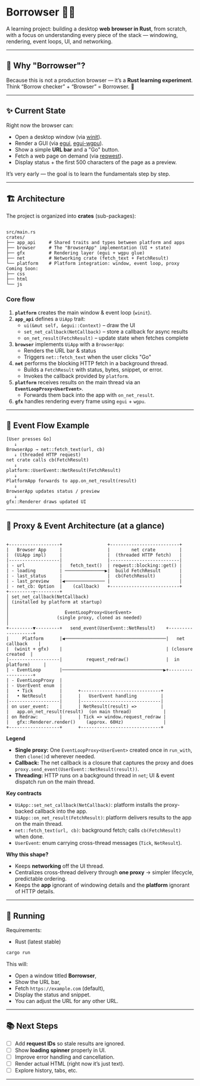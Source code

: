 # Borrowser 🦀🌐

A learning project: building a desktop **web browser in Rust**, from scratch, with a focus on 
understanding every piece of the stack — windowing, rendering, event loops, UI, and networking.

---

## 🙋 Why "Borrowser"?

Because this is not a production browser — it’s a **Rust learning experiment**.
Think “Borrow checker” + “Browser” = Borrowser. 🦀

---

## ✨ Current State

Right now the browser can:

- Open a desktop window (via [winit](https://github.com/rust-windowing/winit)).
- Render a GUI (via [egui](https://github.com/emilk/egui), [egui-wgpu](https://github.com/emilk/egui/tree/master/crates/egui-wgpu)).
- Show a simple **URL bar** and a "Go" button.
- Fetch a web page on demand (via [reqwest](https://docs.rs/reqwest)).
- Display status + the first 500 characters of the page as a preview.

It’s very early — the goal is to learn the fundamentals step by step.

---

## 🏗️ Architecture

The project is organized into **crates** (sub-packages):

```

src/main.rs
crates/
├── app_api     # Shared traits and types between platform and apps
├── browser     # The "BrowserApp" implementation (UI + state)
├── gfx         # Rendering layer (egui + wgpu glue)
├── net         # Networking crate (fetch_text + FetchResult)
└── platform    # Platform integration: window, event loop, proxy
Coming Soon:
├── css
├── html
└── js
````

### Core flow

1. **`platform`** creates the main window & event loop (`winit`).
2. **`app_api`** defines a `UiApp` trait:
   - `ui(&mut self, &egui::Context)` – draw the UI
   - `set_net_callback(NetCallback)` – store a callback for async results
   - `on_net_result(FetchResult)` – update state when fetches complete
3. **`browser`** implements `UiApp` with a `BrowserApp`:
   - Renders the URL bar & status
   - Triggers `net::fetch_text` when the user clicks "Go"
4. **`net`** performs the blocking HTTP fetch in a background thread.
   - Builds a `FetchResult` with status, bytes, snippet, or error.
   - Invokes the callback provided by `platform`.
5. **`platform`** receives results on the main thread via an **`EventLoopProxy<UserEvent>`**.
   - Forwards them back into the app with `on_net_result`.
6. **`gfx`** handles rendering every frame using `egui` + `wgpu`.

---

## 🔄 Event Flow Example

```text
[User presses Go]
   ↓
BrowserApp → net::fetch_text(url, cb)
   ↓ (threaded HTTP request)
net crate calls cb(FetchResult)
   ↓
platform::UserEvent::NetResult(FetchResult)
   ↓
PlatformApp forwards to app.on_net_result(result)
   ↓
BrowserApp updates status / preview
   ↓
gfx::Renderer draws updated UI
````

---

## 🧭 Proxy & Event Architecture (at a glance)

```

+-------------------+                 +--------------------------+
|   Browser App     |                 |        net crate         |
|  (UiApp impl)     |                 |  (threaded HTTP fetch)   |
|-------------------|                 |--------------------------|
| - url             |   fetch_text()  | reqwest::blocking::get() |
| - loading         | ───────────────▶|  build FetchResult       |
| - last_status     |                 |  cb(FetchResult)         |
| - last_preview    |◀─────────────── |                          |
| - net_cb: Option  |    (callback)   +--------------------------+
+---------┬---------+
│ set_net_callback(NetCallback)
│ (installed by platform at startup)
│
│                     EventLoopProxy<UserEvent>
│                  (single proxy, cloned as needed)
│
+---------▼---------+   send_event(UserEvent::NetResult)    +-------------------+
|     Platform      |◀──────────────────────────────────────|   net callback    |
|  (winit + gfx)    |                                       | (closure created  |
|-------------------|         request_redraw()              |  in platform)     |
| - EventLoop       |──────────────────────────────────────▶+-------------------+
| - EventLoopProxy  |
| - UserEvent enum  |
|   • Tick          |      +------------------------------+
|   • NetResult     |      |   UserEvent handling         |
|-------------------|      |------------------------------|
| on user_event:    |      | NetResult(result) =>         |
|   app.on_net_result(result)  (on main thread)            |
| on Redraw:        |      | Tick => window.request_redraw |
|   gfx::Renderer.render()    (approx. 60Hz)               |
+-------------------+      +------------------------------+

```

**Legend**
- **Single proxy:** One `EventLoopProxy<UserEvent>` created once in `run_with`, then `clone()`d wherever needed.
- **Callback:** The net callback is a closure that captures the proxy and does `proxy.send_event(UserEvent::NetResult(result))`.
- **Threading:** HTTP runs on a background thread in `net`; UI & event dispatch run on the main thread.

**Key contracts**
- `UiApp::set_net_callback(NetCallback)`: platform installs the proxy-backed callback into the app.
- `UiApp::on_net_result(FetchResult)`: platform delivers results to the app on the main thread.
- `net::fetch_text(url, cb)`: background fetch; calls `cb(FetchResult)` when done.
- `UserEvent`: enum carrying cross-thread messages (`Tick`, `NetResult`).

**Why this shape?**
- Keeps **networking** off the UI thread.
- Centralizes cross-thread delivery through **one proxy** → simpler lifecycle, predictable ordering.
- Keeps the **app** ignorant of windowing details and the **platform** ignorant of HTTP details.

---

## 🚀 Running

Requirements:

* Rust (latest stable)

```bash
cargo run
```

This will:

* Open a window titled **Borrowser**,
* Show the URL bar,
* Fetch `https://example.com` (default),
* Display the status and snippet.
* You can adjust the URL for any other URL.

---

## 📚 Next Steps

* [ ] Add **request IDs** so stale results are ignored.
* [ ] Show **loading spinner** properly in UI.
* [ ] Improve error handling and cancellation.
* [ ] Render actual HTML (right now it’s just text).
* [ ] Explore history, tabs, etc.

---
